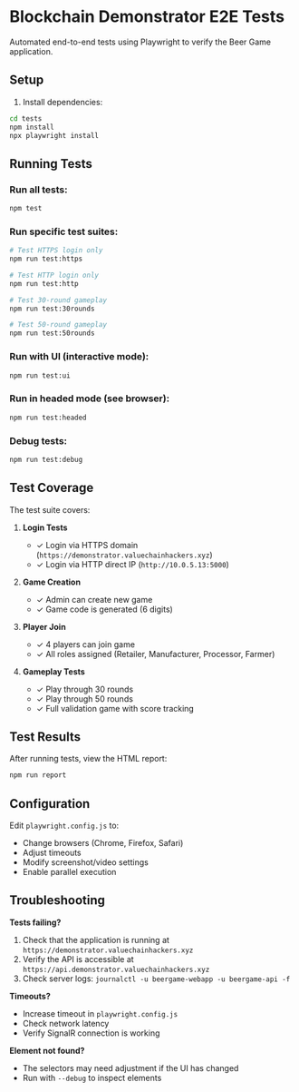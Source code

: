 # Blockchain Demonstrator E2E Tests

Automated end-to-end tests using Playwright to verify the Beer Game application.

## Setup

1. Install dependencies:
```bash
cd tests
npm install
npx playwright install
```

## Running Tests

### Run all tests:
```bash
npm test
```

### Run specific test suites:
```bash
# Test HTTPS login only
npm run test:https

# Test HTTP login only
npm run test:http

# Test 30-round gameplay
npm run test:30rounds

# Test 50-round gameplay
npm run test:50rounds
```

### Run with UI (interactive mode):
```bash
npm run test:ui
```

### Run in headed mode (see browser):
```bash
npm run test:headed
```

### Debug tests:
```bash
npm run test:debug
```

## Test Coverage

The test suite covers:

1. **Login Tests**
   - ✓ Login via HTTPS domain (`https://demonstrator.valuechainhackers.xyz`)
   - ✓ Login via HTTP direct IP (`http://10.0.5.13:5000`)

2. **Game Creation**
   - ✓ Admin can create new game
   - ✓ Game code is generated (6 digits)

3. **Player Join**
   - ✓ 4 players can join game
   - ✓ All roles assigned (Retailer, Manufacturer, Processor, Farmer)

4. **Gameplay Tests**
   - ✓ Play through 30 rounds
   - ✓ Play through 50 rounds
   - ✓ Full validation game with score tracking

## Test Results

After running tests, view the HTML report:
```bash
npm run report
```

## Configuration

Edit `playwright.config.js` to:
- Change browsers (Chrome, Firefox, Safari)
- Adjust timeouts
- Modify screenshot/video settings
- Enable parallel execution

## Troubleshooting

**Tests failing?**
1. Check that the application is running at `https://demonstrator.valuechainhackers.xyz`
2. Verify the API is accessible at `https://api.demonstrator.valuechainhackers.xyz`
3. Check server logs: `journalctl -u beergame-webapp -u beergame-api -f`

**Timeouts?**
- Increase timeout in `playwright.config.js`
- Check network latency
- Verify SignalR connection is working

**Element not found?**
- The selectors may need adjustment if the UI has changed
- Run with `--debug` to inspect elements
